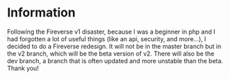 # Information
Following the Fireverse v1 disaster, because I was a beginner in php and I had forgotten a lot of useful things (like an api, security, and more...), I decided to do a Fireverse redesign.
It will not be in the master branch but in the v2 branch, which will be the beta version of v2.
There will also be the dev branch, a branch that is often updated and more unstable than the beta.
Thank you!
